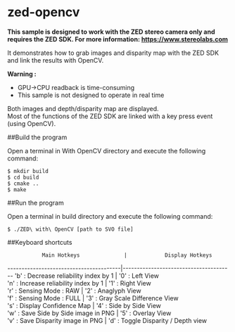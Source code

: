 # zed-opencv

**This sample is designed to work with the ZED stereo camera only and requires the ZED SDK. For more information: https://www.stereolabs.com**

It demonstrates how to grab images and disparity map with the ZED SDK and link the results with OpenCV.

**Warning :**
 - GPU->CPU readback is time-consuming
 - This sample is not designed to operate in real time
     
Both images and depth/disparity map are displayed.                                 
Most of the functions of the ZED SDK are linked with a key press event (using OpenCV).
  
##Build the program

Open a terminal in With OpenCV directory and execute the following command:

    $ mkdir build
    $ cd build
    $ cmake ..
    $ make
 

##Run the program

Open a terminal in build directory and execute the following command:

    $ ./ZED\ with\ OpenCV [path to SVO file]
 
##Keyboard shortcuts
 
               Main Hotkeys              |            Display Hotkeys            
----------------------------------------|---------------------------------------
 'b'   : Decrease reliability index by 1 | '0'   : Left View                    
 'n'   : Increase reliability index by 1 | '1'   : Right View                   
 'r'   : Sensing Mode : RAW              | '2'   : Anaglyph View                
 'f'   : Sensing Mode : FULL             | '3'   : Gray Scale Difference View   
 's'   : Display Confidence Map          | '4'   : Side by Side View            
 'w'   : Save Side by Side image in PNG  | '5'   : Overlay View                 
 'v'   : Save Disparity image in PNG     | 'd'   : Toggle Disparity / Depth view
